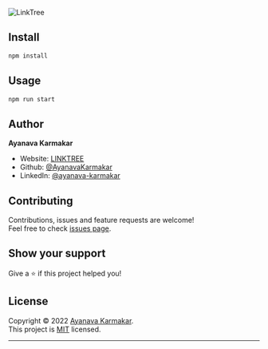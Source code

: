 ![LinkTree](https://socialify.git.ci/AyanavaKarmakar/LinkTree/image?description=1&font=KoHo&language=1&owner=1&pattern=Circuit%20Board&theme=Dark)

## Install

```sh
npm install
```

## Usage

```sh
npm run start
```

## Author

**Ayanava Karmakar**

- Website: [LINKTREE](https://linktree.ayanavakarmakar.software/)
- Github: [@AyanavaKarmakar](https://github.com/AyanavaKarmakar)
- LinkedIn: [@ayanava-karmakar](https://linkedin.com/in/ayanava-karmakar)

## Contributing

Contributions, issues and feature requests are welcome!<br />Feel free to check [issues page](https://github.com/AyanavaKarmakar/LinkTree/issues).

## Show your support

Give a ⭐️ if this project helped you!

## License

Copyright © 2022 [Ayanava Karmakar](https://github.com/AyanavaKarmakar).<br />
This project is [MIT](https://github.com/AyanavaKarmakar/LinkTree/blob/master/LICENSE) licensed.

---
